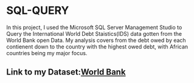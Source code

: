 # SQL-QUERY

In this project, I used the Microsoft SQL Server Management Studio to Query the International World Debt Staistics(IDS) data gotten from the World Bank open Data. 
My analysis covers from the debt owed by each contienent down to the country with the highest owed debt, with African countries being my major focus.


##  Link to my Dataset:[World Bank](https://datacatalog.worldbank.org/search/dataset/0038015/international-debt-statistics)
